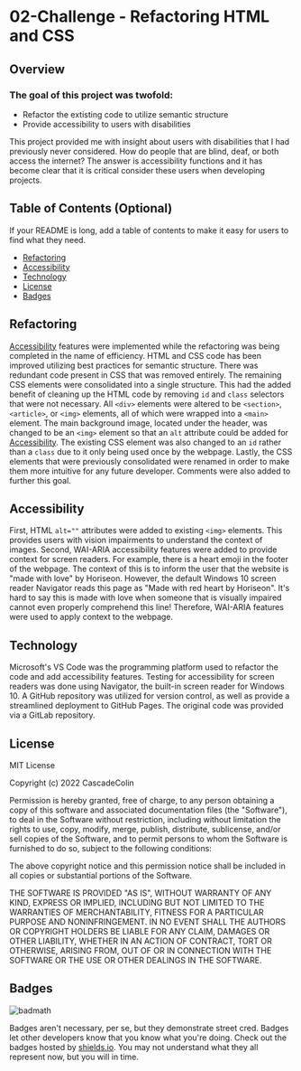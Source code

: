# 02-Challenge - Refactoring HTML and CSS

## Overview

### The goal of this project was twofold:

- Refactor the extisting code to utilize semantic structure
- Provide accessibility to users with
  disabilities

This project provided me with insight about users with disabilities that I had previously never considered. How do people that are blind, deaf, or both access the internet? The answer is accessibility functions and it has become clear that it is critical consider these users when developing projects.

## Table of Contents (Optional)

If your README is long, add a table of contents to make it easy for users to find what they need.

- [Refactoring](#Refactoring)
- [Accessibility](#Accessibility)
- [Technology](#Technology)
- [License](#license)
- [Badges](#badges)

## Refactoring

[Accessibility](#Accessibility) features were implemented while the refactoring was being completed in the name of efficiency. HTML and CSS code has been improved utilizing best practices for semantic structure. There was redundant code present in CSS that was removed entirely. The remaining CSS elements were consolidated into a single structure. This had the added benefit of cleaning up the HTML code by removing `id` and `class` selectors that were not necessary. All `<div>` elements were altered to be `<section>`, `<article>`, or `<img>` elements, all of which were wrapped into a `<main>` element. The main background image, located under the header, was changed to be an `<img>` element so that an `alt` attribute could be added for [Accessibility](#Accessibility). The existing CSS element was also changed to an `id` rather than a `class` due to it only being used once by the webpage. Lastly, the CSS elements that were previously consolidated were renamed in order to make them more intuitive for any future developer. Comments were also added to further this goal.

## Accessibility

First, HTML `alt=""` attributes were added to existing `<img>` elements. This provides users with vision impairments to understand the context of images. Second, WAI-ARIA accessibility features were added to provide context for screen readers. For example, there is a heart emoji in the footer of the webpage. The context of this is to inform the user that the website is "made with love" by Horiseon. However, the default Windows 10 screen reader Navigator reads this page as "Made with red heart by Horiseon". It's hard to say this is made with love when someone that is visually impaired cannot even properly comprehend this line! Therefore, WAI-ARIA features were used to apply context to the webpage.

## Technology

Microsoft's VS Code was the programming platform used to refactor the code and add accessibility features. Testing for accessibility for screen readers was done using Navigator, the built-in screen reader for Windows 10. A GitHub repository was utilized for version control, as well as provide a streamlined deployment to GitHub Pages. The original code was provided via a GitLab repository.

## License

MIT License

Copyright (c) 2022 CascadeColin

Permission is hereby granted, free of charge, to any person obtaining a copy
of this software and associated documentation files (the "Software"), to deal in the Software without restriction, including without limitation the rights to use, copy, modify, merge, publish, distribute, sublicense, and/or sell copies of the Software, and to permit persons to whom the Software is furnished to do so, subject to the following conditions:

The above copyright notice and this permission notice shall be included in all copies or substantial portions of the Software.

THE SOFTWARE IS PROVIDED "AS IS", WITHOUT WARRANTY OF ANY KIND, EXPRESS OR IMPLIED, INCLUDING BUT NOT LIMITED TO THE WARRANTIES OF MERCHANTABILITY, FITNESS FOR A PARTICULAR PURPOSE AND NONINFRINGEMENT. IN NO EVENT SHALL THE AUTHORS OR COPYRIGHT HOLDERS BE LIABLE FOR ANY CLAIM, DAMAGES OR OTHER LIABILITY, WHETHER IN AN ACTION OF CONTRACT, TORT OR OTHERWISE, ARISING FROM, OUT OF OR IN CONNECTION WITH THE SOFTWARE OR THE USE OR OTHER DEALINGS IN THE SOFTWARE.

## Badges

![badmath](https://img.shields.io/github/languages/top/lernantino/badmath)

Badges aren't necessary, per se, but they demonstrate street cred. Badges let other developers know that you know what you're doing. Check out the badges hosted by [shields.io](https://shields.io/). You may not understand what they all represent now, but you will in time.
